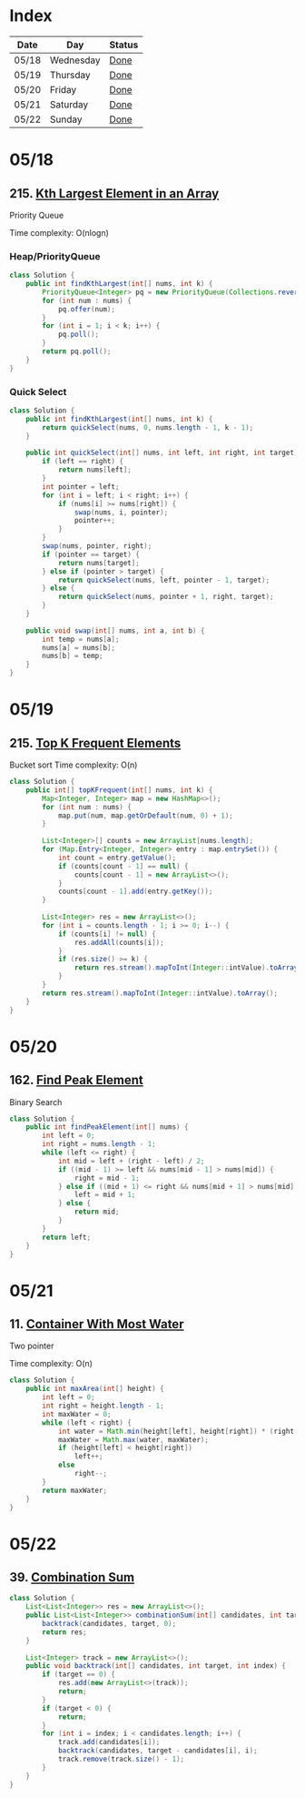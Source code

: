 # Index

| Date | Day | Status |
| ----------- | ----------- | ----------- |
| 05/18 | Wednesday | [Done](#0518) |
| 05/19 | Thursday | [Done](#0519) |
| 05/20 | Friday | [Done](#0520) |
| 05/21 | Saturday | [Done](#0521) |
| 05/22 | Sunday | [Done](#0522) |

# 05/18

## 215. [Kth Largest Element in an Array](https://leetcode.com/problems/kth-largest-element-in-an-array/)

Priority Queue

Time complexity: O(nlogn)

### Heap/PriorityQueue
```java
class Solution {
    public int findKthLargest(int[] nums, int k) {
        PriorityQueue<Integer> pq = new PriorityQueue(Collections.reverseOrder());
        for (int num : nums) {
            pq.offer(num);
        }
        for (int i = 1; i < k; i++) {
            pq.poll();
        }
        return pq.poll();
    }
}
```

### Quick Select
```java
class Solution {
    public int findKthLargest(int[] nums, int k) {
        return quickSelect(nums, 0, nums.length - 1, k - 1);
    }
    
    public int quickSelect(int[] nums, int left, int right, int target) {
        if (left == right) {
            return nums[left];
        }
        int pointer = left;
        for (int i = left; i < right; i++) {
            if (nums[i] >= nums[right]) {
                swap(nums, i, pointer);
                pointer++;
            }
        }
        swap(nums, pointer, right);
        if (pointer == target) {
            return nums[target];
        } else if (pointer > target) {
            return quickSelect(nums, left, pointer - 1, target);
        } else {
            return quickSelect(nums, pointer + 1, right, target);
        }
    }
    
    public void swap(int[] nums, int a, int b) {
        int temp = nums[a];
        nums[a] = nums[b];
        nums[b] = temp;
    }
}
```



# 05/19 

## 215. [Top K Frequent Elements](https://leetcode.com/problems/top-k-frequent-elements/)
Bucket sort 
Time complexity: O(n)
```java
class Solution {
    public int[] topKFrequent(int[] nums, int k) {
        Map<Integer, Integer> map = new HashMap<>();
        for (int num : nums) {
            map.put(num, map.getOrDefault(num, 0) + 1);
        }
        
        List<Integer>[] counts = new ArrayList[nums.length];
        for (Map.Entry<Integer, Integer> entry : map.entrySet()) {
            int count = entry.getValue();
            if (counts[count - 1] == null) {
                counts[count - 1] = new ArrayList<>();
            }
            counts[count - 1].add(entry.getKey());
        }
        
        List<Integer> res = new ArrayList<>();
        for (int i = counts.length - 1; i >= 0; i--) {
            if (counts[i] != null) {
                res.addAll(counts[i]);
            }
            if (res.size() >= k) {
                return res.stream().mapToInt(Integer::intValue).toArray();
            }
        }
        return res.stream().mapToInt(Integer::intValue).toArray();
    }
}
```

# 05/20

## 162. [Find Peak Element](https://leetcode.com/problems/find-peak-element/)

Binary Search

```java
class Solution {
    public int findPeakElement(int[] nums) {
        int left = 0;
        int right = nums.length - 1;
        while (left <= right) {
            int mid = left + (right - left) / 2;
            if ((mid - 1) >= left && nums[mid - 1] > nums[mid]) {
                right = mid - 1;
            } else if ((mid + 1) <= right && nums[mid + 1] > nums[mid]) {
                left = mid + 1;
            } else {
                return mid;
            }
        }
        return left;
    }
}
```

# 05/21

## 11. [Container With Most Water](https://leetcode.com/problems/container-with-most-water/)

Two pointer

Time complexity: O(n)
```java
class Solution {
    public int maxArea(int[] height) {
        int left = 0;
        int right = height.length - 1;
        int maxWater = 0;
        while (left < right) {
            int water = Math.min(height[left], height[right]) * (right - left);
            maxWater = Math.max(water, maxWater);
            if (height[left] < height[right])
                left++;
            else
                right--;
        }
        return maxWater;
    }
}
```

# 05/22

## 39. [Combination Sum](https://leetcode.com/problems/combination-sum/)

```java
class Solution {
    List<List<Integer>> res = new ArrayList<>();
    public List<List<Integer>> combinationSum(int[] candidates, int target) {
        backtrack(candidates, target, 0);
        return res;
    }
    
    List<Integer> track = new ArrayList<>();
    public void backtrack(int[] candidates, int target, int index) {
        if (target == 0) {
            res.add(new ArrayList<>(track));
            return;
        }
        if (target < 0) {
            return;
        }
        for (int i = index; i < candidates.length; i++) {
            track.add(candidates[i]);
            backtrack(candidates, target - candidates[i], i);
            track.remove(track.size() - 1);
        }
    }
}
```